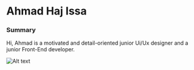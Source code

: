 # Ahmad Haj Issa

### Summary

Hi, Ahmad is a motivated and detail-oriented junior Ui/Ux designer and a junior
Front-End developer.

![Alt text](home/student-bios/img/ahmadissa99)
